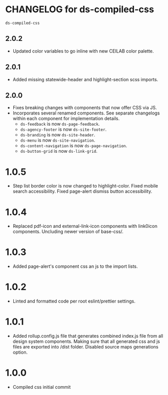 # CHANGELOG for ds-compiled-css
`ds-compiled-css`

## 2.0.2
* Updated color variables to go inline with new CEILAB color palette.

## 2.0.1
* Added missing statewide-header and highlight-section scss imports.

## 2.0.0
* Fixes breaking changes with components that now offer CSS via JS.
* Incorporates several renamed components. See separate changelogs within each component for implementation details.
  * `ds-feedback` is now `ds-page-feedback`.
  * `ds-agency-footer` is now `ds-site-footer`.
  * `ds-branding` is now `ds-site-header`.
  * `ds-menu` is now `ds-site-navigation`.
  * `ds-content-navigation` is now `ds-page-navigation`.
  * `ds-button-grid` is now `ds-link-grid`.

# 1.0.5
* Step list border color is now changed to highlight-color. Fixed mobile search accessibility. Fixed page-alert dismiss button accessibility.

# 1.0.4
* Replaced pdf-icon and external-link-icon components with link0icon components. Uncluding newer version of base-css/.

# 1.0.3
* Added page-alert's component css an js to the import lists. 

# 1.0.2
* Linted and formatted code per root eslint/prettier settings.

# 1.0.1
* Added rollup.config.js file that generates combined index.js file from all design system components. Making sure that all generated css and js files are exported into /dist folder. Disabled source maps generations option.

# 1.0.0
* Compiled css initial commit
